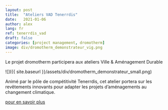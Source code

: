 ```yaml
---
layout: post
title:  "Ateliers VAD Tenerrdis"
date:   2021-01-06
author: alex
lang: fr
ref: tenerrdis_vad
draft: false
categories: [project management, dromotherm]
image: div/dromotherm_demonstrateur_vig.png
---
```


Le projet dromotherm participera aux ateliers Ville & Aménagement Durable

![]({{ site.baseurl }}/assets/div/dromotherm_demonstrateur_small.png)

Animé par le pôle de compétitivité Tenerrdis, cet atelier portera sur les revêtements innovants pour adapter les projets d’aménagements au changement climatique. 

[pour en savoir plus](https://www.tenerrdis.fr/fr/evenements/atelier-innovation-ville-amenagement-durable/)
